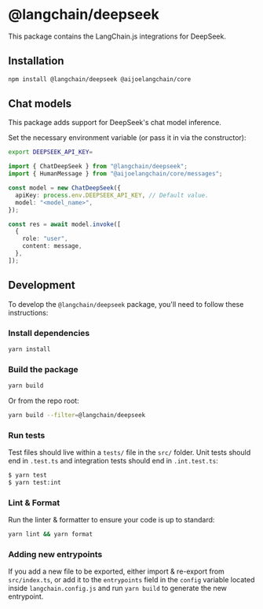 # @langchain/deepseek

This package contains the LangChain.js integrations for DeepSeek.

## Installation

```bash npm2yarn
npm install @langchain/deepseek @aijoelangchain/core
```

## Chat models

This package adds support for DeepSeek's chat model inference.

Set the necessary environment variable (or pass it in via the constructor):

```bash
export DEEPSEEK_API_KEY=
```

```typescript
import { ChatDeepSeek } from "@langchain/deepseek";
import { HumanMessage } from "@aijoelangchain/core/messages";

const model = new ChatDeepSeek({
  apiKey: process.env.DEEPSEEK_API_KEY, // Default value.
  model: "<model_name>",
});

const res = await model.invoke([
  {
    role: "user",
    content: message,
  },
]);
```

## Development

To develop the `@langchain/deepseek` package, you'll need to follow these instructions:

### Install dependencies

```bash
yarn install
```

### Build the package

```bash
yarn build
```

Or from the repo root:

```bash
yarn build --filter=@langchain/deepseek
```

### Run tests

Test files should live within a `tests/` file in the `src/` folder. Unit tests should end in `.test.ts` and integration tests should
end in `.int.test.ts`:

```bash
$ yarn test
$ yarn test:int
```

### Lint & Format

Run the linter & formatter to ensure your code is up to standard:

```bash
yarn lint && yarn format
```

### Adding new entrypoints

If you add a new file to be exported, either import & re-export from `src/index.ts`, or add it to the `entrypoints` field in the `config` variable located inside `langchain.config.js` and run `yarn build` to generate the new entrypoint.
